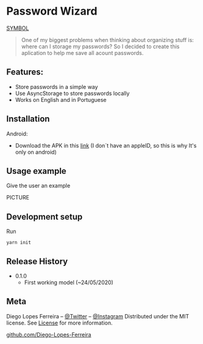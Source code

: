 # Password Wizard
[SYMBOL](wait.for.it)
> One of my biggest problems when thinking about organizing stuff is: where can I storage my passwords? So I decided to create this aplication to help me save all acount passwords.


## Features:
* Store passwords in a simple way
* Use AsyncStorage to store passwords locally
* Works on English and in Portuguese


## Installation
Android:
* Download the APK in this [link](https://isitchristmas.com/) (I don´t have an appleID, so this is why It's only on android)

## Usage example
Give the user an example

PICTURE


## Development setup
Run
```
yarn init
```


## Release History
* 0.1.0
    * First working model (~24/05/2020)

## Meta

Diego Lopes Ferreira – [@Twitter](https://twitter.com/Diego_simSouEu) – [@Instagram](https://www.instagram.com/diego.lopes.f/)
Distributed under the MIT license. See [License](LICENSE) for more information.

[github.com/Diego-Lopes-Ferreira](https://github.com/Diego-Lopes-Ferreira/)

